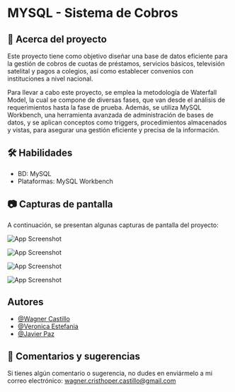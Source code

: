 
# MYSQL - Sistema de Cobros


## 🚀 Acerca del proyecto 
Este proyecto tiene como objetivo diseñar una base de datos eficiente para la gestión de cobros de cuotas de préstamos, servicios básicos, televisión satelital y pagos a colegios, así como establecer convenios con instituciones a nivel nacional.

Para llevar a cabo este proyecto, se emplea la metodología de Waterfall Model, la cual se compone de diversas fases, que van desde el análisis de requerimientos hasta la fase de prueba. Además, se utiliza MySQL Workbench, una herramienta avanzada de administración de bases de datos, y se aplican conceptos como triggers, procedimientos almacenados y vistas, para asegurar una gestión eficiente y precisa de la información.

    
## 🛠 Habilidades

- BD: MySQL
- Plataformas: MySQL Workbench

## 📷 Capturas de pantalla


A continuación, se presentan algunas capturas de pantalla del proyecto:


![App Screenshot](https://i.postimg.cc/W3nV5V3y/modelo-conceptual-bd-page-0001-1.jpg)

![App Screenshot](https://i.postimg.cc/BQ2jC9gT/Modelo-L-gico-BD-page-0001.jpg)

![App Screenshot](https://i.postimg.cc/cJn2vhZL/modelo-fisico-BD-1-page-0001.jpg) 

![App Screenshot](https://i.postimg.cc/R04KtVxJ/Captura-desde-2023-03-18-00-01-38.png)

## Autores

- [@Wagner Castillo]()
- [@Veronica Estefania]()
- [@Javier Paz]()

## 📩 Comentarios y sugerencias

Si tienes algún comentario o sugerencia, no dudes en enviármelo a mi correo electrónico: wagner.cristhoper.castillo@gmail.com